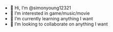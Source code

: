 - 👋 Hi, I’m @simonyoung12321
- 👀 I’m interested in game/music/movie
- 🌱 I’m currently learning anything I want
- 💞️ I’m looking to collaborate on anything I want

<!---
simonyoung12321/simonyoung12321 is a ✨ special ✨ repository because its `README.md` (this file) appears on your GitHub profile.
You can click the Preview link to take a look at your changes.
--->
